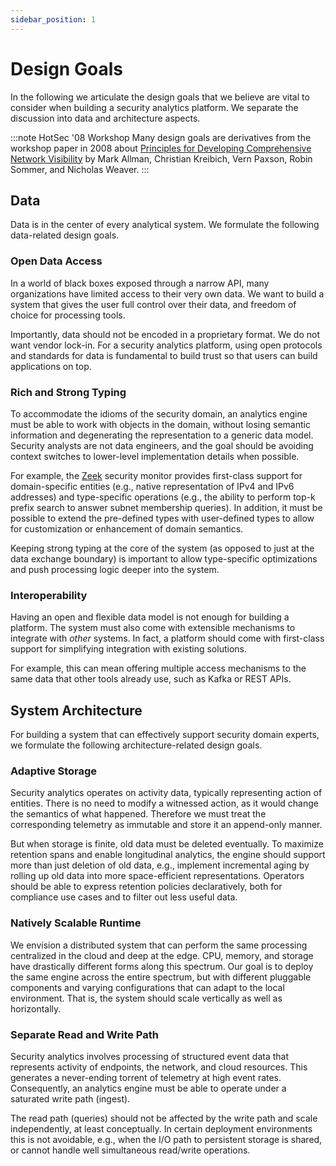 ```yaml
---
sidebar_position: 1
---
```


# Design Goals

In the following we articulate the design goals that we believe are vital to
consider when building a security analytics platform. We separate the discussion
into data and architecture aspects.

:::note HotSec '08 Workshop
Many design goals are derivatives from the workshop paper in 2008 about
[Principles for Developing Comprehensive Network Visibility][hotsec08] by Mark
Allman, Christian Kreibich, Vern Paxson, Robin Sommer, and Nicholas Weaver.
:::

[hotsec08]: https://www.icir.org/mallman/papers/awareness-hotsec08.pdf

## Data

Data is in the center of every analytical system. We formulate the following
data-related design goals.

### Open Data Access

In a world of black boxes exposed through a narrow API, many organizations have
limited access to their very own data. We want to build a system that gives
the user full control over their data, and freedom of choice for processing
tools.

Importantly, data should not be encoded in a proprietary format. We do not want
vendor lock-in. For a security analytics platform, using open protocols and
standards for data is fundamental to build trust so that users can build
applications on top.

### Rich and Strong Typing

To accommodate the idioms of the security domain, an analytics engine must be
able to work with objects in the domain, without losing semantic information and
degenerating the representation to a generic data model. Security analysts are
not data engineers, and the goal should be avoiding context switches to
lower-level implementation details when possible.

For example, the [Zeek](https://zeek.org) security monitor provides first-class
support for domain-specific entities (e.g., native representation of IPv4 and
IPv6 addresses) and type-specific operations (e.g., the ability to perform top-k
prefix search to answer subnet membership queries). In addition, it must be
possible to extend the pre-defined types with user-defined types to allow for
customization or enhancement of domain semantics.

Keeping strong typing at the core of the system (as opposed to just at the data
exchange boundary) is important to allow type-specific optimizations and push
processing logic deeper into the system.

### Interoperability

Having an open and flexible data model is not enough for building a platform.
The system must also come with extensible mechanisms to integrate with *other*
systems. In fact, a platform should come with first-class support for
simplifying integration with existing solutions.

For example, this can mean offering multiple access mechanisms to the same data
that other tools already use, such as Kafka or REST APIs.

## System Architecture

For building a system that can effectively support security domain experts, we
formulate the following architecture-related design goals.

### Adaptive Storage

Security analytics operates on activity data, typically representing action of
entities. There is no need to modify a witnessed action, as it would change the
semantics of what happened. Therefore we must treat the corresponding telemetry
as immutable and store it an append-only manner.

But when storage is finite, old data must be deleted eventually. To maximize
retention spans and enable longitudinal analytics, the engine should support
more than just deletion of old data, e.g., implement incremental aging by
rolling up old data into more space-efficient representations. Operators should
be able to express retention policies declaratively, both for compliance use
cases and to filter out less useful data.

### Natively Scalable Runtime

We envision a distributed system that can perform the same processing
centralized in the cloud and deep at the edge. CPU, memory, and storage have
drastically different forms along this spectrum. Our goal is to deploy the same
engine across the entire spectrum, but with different pluggable components and
varying configurations that can adapt to the local environment. That is, the
system should scale vertically as well as horizontally.

### Separate Read and Write Path

Security analytics involves processing of structured event data that represents
activity of endpoints, the network, and cloud resources. This generates a
never-ending torrent of telemetry at high event rates. Consequently, an
analytics engine must be able to operate under a saturated write path (ingest).

The read path (queries) should not be affected by the write path and scale
independently, at least conceptually. In certain deployment environments this is
not avoidable, e.g., when the I/O path to persistent storage is shared, or
cannot handle well simultaneous read/write operations.
